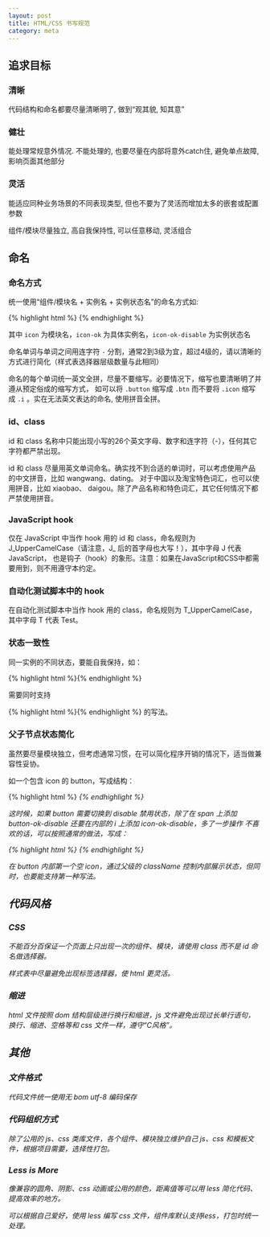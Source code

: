 ```yaml
---
layout: post
title: HTML/CSS 书写规范
category: meta
---
```


## 追求目标

### 清晰

代码结构和命名都要尽量清晰明了, 做到“观其貌, 知其意”

### 健壮

能处理常规意外情况. 不能处理的, 也要尽量在内部将意外catch住, 避免单点故障, 影响页面其他部分

### 灵活

能适应同种业务场景的不同表现类型, 但也不要为了灵活而增加太多的嵌套或配置参数

组件/模块尽量独立, 高自我保持性, 可以任意移动, 灵活组合


## 命名

### 命名方式

统一使用“组件/模块名 + 实例名 + 实例状态名”的命名方式如:

{% highlight html %}
<span class="icon icon-ok icon-ok-disable"></span>
{% endhighlight %}

其中 `icon` 为模块名，`icon-ok` 为具体实例名，`icon-ok-disable` 为实例状态名

命名单词与单词之间用连字符 `-` 分割，通常2到3级为宜，超过4级的，请以清晰的方式进行简化（样式表选择器层级数量与此相同）

命名的每个单词统一英文全拼，尽量不要缩写。必要情况下，缩写也要清晰明了并遵从预定俗成的缩写方式，
如可以将 `.button` 缩写成 `.btn` 而不要将 `.icon` 缩写成 `.i` 。实在无法英文表达的命名, 使用拼音全拼。

### id、class

id 和 class 名称中只能出现小写的26个英文字母、数字和连字符（-），任何其它字符都严禁出现。

id 和 class 尽量用英文单词命名。确实找不到合适的单词时，可以考虑使用产品的中文拼音，比如 wangwang、dating。
对于中国以及淘宝特色词汇，也可以使用拼音，比如 xiaobao、 daigou。除了产品名称和特色词汇，其它任何情况下都严禁使用拼音。

### JavaScript hook

仅在 JavaScript 中当作 hook 用的 id 和 class，命名规则为 J\_UpperCamelCase（请注意，J\_ 后的首字母也大写！），其中字母 J 代表 JavaScript， 也是钩子（hook）的象形。注意：如果在JavaScript和CSS中都需要用到，则不用遵守本约定。

### 自动化测试脚本中的 hook

在自动化测试脚本中当作 hook 用的 class，命名规则为 T_UpperCamelCase，其中字母 T 代表 Test。

### 状态一致性

同一实例的不同状态，要能自我保持，如：

{% highlight html %}<span class="icon icon-ok icon-ok-disable"></span>{% endhighlight %}

需要同时支持

{% highlight html %}<span class="icon icon-ok-disable"></span>{% endhighlight %} 的写法。

### 父子节点状态简化

虽然要尽量模块独立，但考虑通常习惯，在可以简化程序开销的情况下，适当做兼容性妥协。

如一个包含 icon 的 button，写成结构：

{% highlight html %}
<span class="button button-ok">
    <i class="icon icon-ok"><i>
</span>
{% endhighlight %}

这时候，如果 button 需要切换到 disable 禁用状态，除了在 span 上添加 button-ok-disable 还要在内部的 i 上添加 icon-ok-disable，多了一步操作
不喜欢的话，可以按照通常的做法，写成：

{% highlight html %}
<span class="button button-ok button-ok-disable">
    <i class="icon"></i>
</span>
{% endhighlight %}

在 button 内部第一个空 icon，通过父级的 className 控制内部展示状态，但同时，也要能支持第一种写法。

## 代码风格

### CSS

不能百分百保证一个页面上只出现一次的组件、模块，请使用 class 而不是 id 命名做选择器。

样式表中尽量避免出现标签选择器，使 html 更灵活。

### 缩进

html 文件按照 dom 结构层级进行换行和缩进，js 文件避免出现过长单行语句，换行、缩进、空格等和 css 文件一样，遵守“C风格”。

## 其他

### 文件格式

代码文件统一使用无 bom utf-8 编码保存

### 代码组织方式

除了公用的 js、css 类库文件，各个组件、模块独立维护自己 js、css 和模板文件，根据项目需要，选择性打包。

### Less is More

像兼容的圆角、阴影、css 动画或公用的颜色，距离值等可以用 less 简化代码、提高效率的地方。

可以根据自己爱好，使用 less 编写 css 文件，组件库默认支持less，打包时统一处理。
